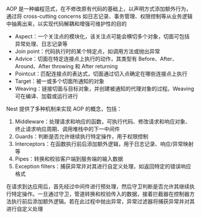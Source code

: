 AOP 是一种编程范式，在不修改原有代码的基础上，以声明方式添加额外行为，通过将 cross-cutting concerns 如日志记录、事务管理、权限控制等从业务逻辑中抽离出来，以实现代码解耦和增强可维护性的目的

- Aspect：一个关注点的模块化，该关注点可能会横切多个对象，切面可包括异常处理、日志记录等
- Join point：代码执行时的某个特定点，如调用方法或抛出异常
- Advice：切面在特定连接点上执行的动作，其类型有 Before、After、Around、After throwing 和 After returning
- Pointcut：匹配连接点的表达式，切面通过切入点确定在哪些连接点上执行
- Target：被一或多个切面所通知的对象
- Weaving：链接切面与目标对象，并创建被通知的代理对象的过程。Weaving 可在编译、加载或运行进行

Nest 提供了多种机制来实现 AOP 的概念，包括：

1. Middleware：处理请求和响应的函数，可执行代码、修改请求和响应对象、终止请求响应周期、调用堆栈中的下一中间件
2. Guards：判断是否允许继续执行特定操作，用于权限控制
3. Interceptors：在函数执行前后添加额外逻辑，用于日志记录、响应/异常映射等
4. Pipes：转换和校验客户端到服务端的输入数据
5. Exception filters：捕获异常并对其进行自定义处理，如返回特定的错误响应格式

在请求到达应用后，首先经过中间件进行预处理，然后守卫判断是否允许其继续执行特定操作。一旦通过守卫，管道转换和校验传入的数据，接着拦截器在控制器方法执行前后添加额外逻辑。若在此过程中抛出异常，异常过滤器将捕获异常并对其进行自定义处理
